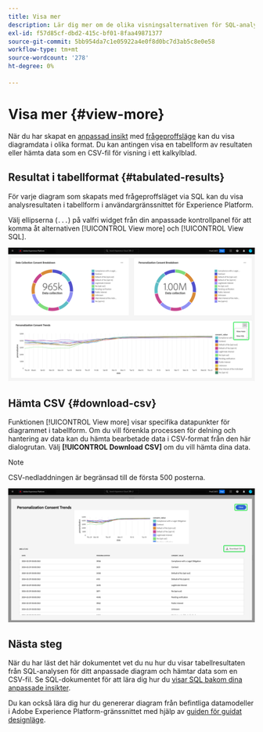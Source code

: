 ```yaml
---
title: Visa mer
description: Lär dig mer om de olika visningsalternativen för SQL-analyserade data. På din anpassade kontrollpanel kan du visa resultaten av analysen i tabellform eller hämta bearbetade data i CSV-format.
exl-id: f57d85cf-dbd2-415c-bf01-8faa49871377
source-git-commit: 5bb954da7c1e05922a4e0f8d0bc7d3ab5c8e0e58
workflow-type: tm+mt
source-wordcount: '278'
ht-degree: 0%

---
```


# Visa mer {#view-more}

När du har skapat en [anpassad insikt](./overview.md) med [frågeproffsläge](./query-pro-mode.md) kan du visa diagramdata i olika format. Du kan antingen visa en tabellform av resultaten eller hämta data som en CSV-fil för visning i ett kalkylblad.

## Resultat i tabellformat {#tabulated-results}

För varje diagram som skapats med frågeproffsläget via SQL kan du visa analysresultaten i tabellform i användargränssnittet för Experience Platform.

Välj ellipserna (`...`) på valfri widget från din anpassade kontrollpanel för att komma åt alternativen [!UICONTROL View more] och [!UICONTROL View SQL].

![En anpassad instrumentpanel med en insiktslistruta med ellipser och alternativen Visa mer och Visa SQL markerade.](../../images/customizable-insights/ellipses-dropdown.png)

## Hämta CSV {#download-csv}

Funktionen [!UICONTROL View more] visar specifika datapunkter för diagrammet i tabellform. Om du vill förenkla processen för delning och hantering av data kan du hämta bearbetade data i CSV-format från den här dialogrutan. Välj **[!UICONTROL Download CSV]** om du vill hämta dina data.

>[!NOTE]
>
>CSV-nedladdningen är begränsad till de första 500 posterna.

![En dialogruta som visar en förhandsvisning av dina insikter och de tabellariserade resultaten av din SQL som genererade insikten.](../../images/customizable-insights/view-more-download-csv.png)

## Nästa steg

När du har läst det här dokumentet vet du nu hur du visar tabellresultaten från SQL-analysen för ditt anpassade diagram och hämtar data som en CSV-fil. Se SQL-dokumentet för att lära dig hur du [visar SQL bakom dina anpassade insikter](./view-more.md).

Du kan också lära dig hur du genererar diagram från befintliga datamodeller i Adobe Experience Platform-gränssnittet med hjälp av [guiden för guidat designläge](../../user-defined-dashboards.md).
